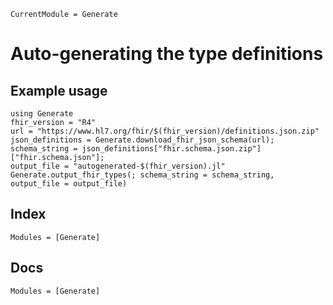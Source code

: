 ```@meta
CurrentModule = Generate
```

# Auto-generating the type definitions

## Example usage

```@repl
using Generate
fhir_version = "R4"
url = "https://www.hl7.org/fhir/$(fhir_version)/definitions.json.zip"
json_definitions = Generate.download_fhir_json_schema(url);
schema_string = json_definitions["fhir.schema.json.zip"]["fhir.schema.json"];
output_file = "autogenerated-$(fhir_version).jl"
Generate.output_fhir_types(; schema_string = schema_string, output_file = output_file)
```

## Index

```@index
Modules = [Generate]
```

## Docs

```@autodocs
Modules = [Generate]
```

